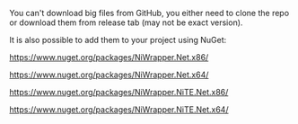 You can't download big files from GitHub, you either need to clone the repo or download them from release tab (may not be exact version). 

It is also possible to add them to your project using NuGet:

https://www.nuget.org/packages/NiWrapper.Net.x86/

https://www.nuget.org/packages/NiWrapper.Net.x64/

https://www.nuget.org/packages/NiWrapper.NiTE.Net.x86/

https://www.nuget.org/packages/NiWrapper.NiTE.Net.x64/